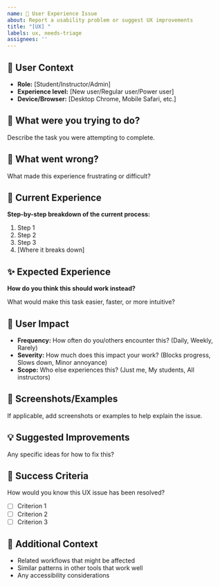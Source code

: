 ```yaml
---
name: 🎨 User Experience Issue
about: Report a usability problem or suggest UX improvements
title: "[UX] "
labels: ux, needs-triage
assignees: ''
---
```


## 👤 User Context
- **Role:** [Student/Instructor/Admin]
- **Experience level:** [New user/Regular user/Power user]
- **Device/Browser:** [Desktop Chrome, Mobile Safari, etc.]

## 🎯 What were you trying to do?
Describe the task you were attempting to complete.

## 😤 What went wrong?
What made this experience frustrating or difficult?

## 📱 Current Experience
**Step-by-step breakdown of the current process:**
1. Step 1
2. Step 2
3. Step 3
4. [Where it breaks down]

## ✨ Expected Experience
**How do you think this should work instead?**

What would make this task easier, faster, or more intuitive?

## 🎯 User Impact
- **Frequency:** How often do you/others encounter this? (Daily, Weekly, Rarely)
- **Severity:** How much does this impact your work? (Blocks progress, Slows down, Minor annoyance)
- **Scope:** Who else experiences this? (Just me, My students, All instructors)

## 📸 Screenshots/Examples
If applicable, add screenshots or examples to help explain the issue.

## 💡 Suggested Improvements
Any specific ideas for how to fix this?

## 🌟 Success Criteria
How would you know this UX issue has been resolved?

- [ ] Criterion 1
- [ ] Criterion 2
- [ ] Criterion 3

## 📎 Additional Context
- Related workflows that might be affected
- Similar patterns in other tools that work well
- Any accessibility considerations

